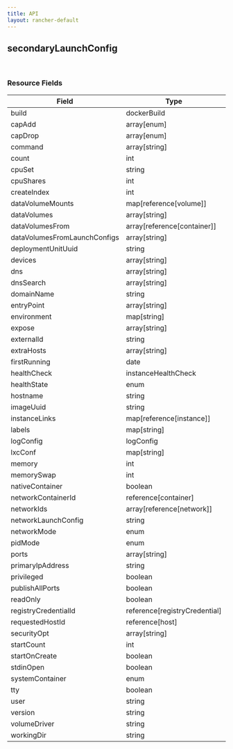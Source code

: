 ```yaml
---
title: API
layout: rancher-default
---
```


## secondaryLaunchConfig




​​
### Resource Fields

Field | Type | Required | Default | Description
---|---|---|---|---
build | dockerBuild | false | <no value> | 
capAdd | array[enum] | false | <no value> | 
capDrop | array[enum] | false | <no value> | 
command | array[string] | false | <no value> | 
count | int | false | <no value> | 
cpuSet | string | false | <no value> | 
cpuShares | int | false | <no value> | 
createIndex | int | false | <no value> | 
dataVolumeMounts | map[reference[volume]] | false | <no value> | 
dataVolumes | array[string] | false | <no value> | 
dataVolumesFrom | array[reference[container]] | false | <no value> | 
dataVolumesFromLaunchConfigs | array[string] | false | <no value> | 
deploymentUnitUuid | string | false | <no value> | 
devices | array[string] | false | <no value> | 
dns | array[string] | false | <no value> | 
dnsSearch | array[string] | false | <no value> | 
domainName | string | false | <no value> | 
entryPoint | array[string] | false | <no value> | 
environment | map[string] | false | <no value> | 
expose | array[string] | false | <no value> | 
externalId | string | false | <no value> | 
extraHosts | array[string] | false | <no value> | 
firstRunning | date | false | <no value> | 
healthCheck | instanceHealthCheck | false | <no value> | 
healthState | enum | false | <no value> | 
hostname | string | false | <no value> | 
imageUuid | string | false | <no value> | 
instanceLinks | map[reference[instance]] | false | <no value> | 
labels | map[string] | false | <no value> | 
logConfig | logConfig | false | <no value> | 
lxcConf | map[string] | false | <no value> | 
memory | int | false | <no value> | 
memorySwap | int | false | <no value> | 
nativeContainer | boolean | false | <no value> | 
networkContainerId | reference[container] | false | <no value> | 
networkIds | array[reference[network]] | false | <no value> | 
networkLaunchConfig | string | false | <no value> | 
networkMode | enum | false | managed | 
pidMode | enum | false | <no value> | 
ports | array[string] | false | <no value> | 
primaryIpAddress | string | false | <no value> | 
privileged | boolean | false | false | 
publishAllPorts | boolean | false | false | 
readOnly | boolean | false | false | 
registryCredentialId | reference[registryCredential] | false | <no value> | 
requestedHostId | reference[host] | false | <no value> | 
securityOpt | array[string] | false | <no value> | 
startCount | int | false | <no value> | 
startOnCreate | boolean | false | true | 
stdinOpen | boolean | false | false | 
systemContainer | enum | false | <no value> | 
tty | boolean | false | false | 
user | string | false | <no value> | 
version | string | false | 0 | 
volumeDriver | string | false | <no value> | 
workingDir | string | false | <no value> | 

